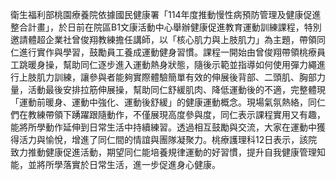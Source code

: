 衛生福利部桃園療養院依據國民健康署「114年度推動慢性病預防管理及健康促進整合計畫」，於日前在院區B1文康活動中心舉辦健康促進教育運動訓練課程，特別邀請體超企業社曾俊翔教練擔任講師，以「核心肌力與上肢肌力」為主題，帶領同仁進行實作與學習，鼓勵員工養成運動健身習慣。課程一開始由曾俊翔帶領桃療員工跳暖身操，幫助同仁逐步進入運動熱身狀態，隨後示範並指導如何使用彈力繩進行上肢肌力訓練，讓參與者能夠實際體驗簡單有效的伸展後背部、二頭肌、胸部力量，活動最後安排拉筋伸展操，幫助同仁舒緩肌肉、降低運動後的不適，完整體現「運動前暖身、運動中強化、運動後舒緩」的健康運動概念。現場氣氛熱絡，同仁們在教練帶領下踴躍跟隨動作，不僅展現高度參與度，同仁表示課程實用又有趣，能將所學動作延伸到日常生活中持續練習。透過相互鼓勵與交流，大家在運動中獲得活力與愉悅，增進了同仁間的情誼與團隊凝聚力。桃療護理科12日表示，該院致力推動健康促進活動，期望同仁能培養規律運動的好習慣，提升自我健康管理知能，並將所學落實於日常生活，進一步促進身心健康。